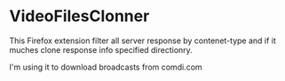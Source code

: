 # VideoFilesClonner

This Firefox extension filter all server response by contenet-type and if it muches clone response info specified directionry.

I'm using it to download broadcasts from comdi.com 
